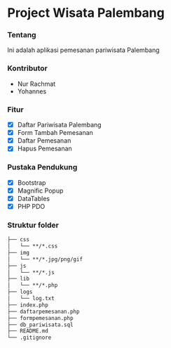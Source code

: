 # Project Wisata Palembang 

### Tentang
Ini adalah aplikasi pemesanan pariwisata Palembang

### Kontributor
- Nur Rachmat
- Yohannes

### Fitur
- [x] Daftar Pariwisata Palembang
- [x] Form Tambah Pemesanan
- [x] Daftar Pemesanan
- [x] Hapus Pemesanan

### Pustaka Pendukung
- [x] Bootstrap
- [x] Magnific Popup
- [x] DataTables
- [x] PHP PDO

### Struktur folder
```md
├── css
│   └── **/*.css
├── img
│   └── **/*.jpg/png/gif
├── js
│   └── **/*.js
├── lib
│   └── **/*.php
├── logs
│   └── log.txt
├── index.php
├── daftarpemesanan.php
├── formpemesanan.php
├── db_pariwisata.sql
├── README.md
└── .gitignore
```
